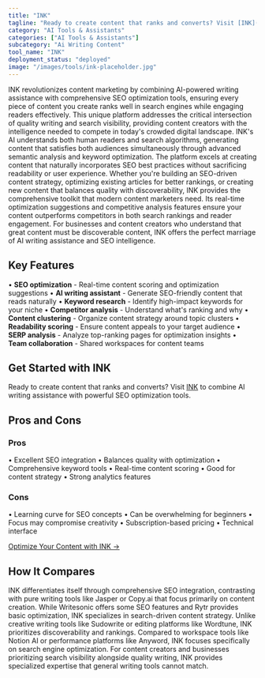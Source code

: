 ```yaml
---
title: "INK"
tagline: "Ready to create content that ranks and converts? Visit [INK](https://inkforall.com) to combine AI writing assistance with powerful SEO optimization to..."
category: "AI Tools & Assistants"
categories: ["AI Tools & Assistants"]
subcategory: "Ai Writing Content"
tool_name: "INK"
deployment_status: "deployed"
image: "/images/tools/ink-placeholder.jpg"
---
```

INK revolutionizes content marketing by combining AI-powered writing assistance with comprehensive SEO optimization tools, ensuring every piece of content you create ranks well in search engines while engaging readers effectively. This unique platform addresses the critical intersection of quality writing and search visibility, providing content creators with the intelligence needed to compete in today's crowded digital landscape. INK's AI understands both human readers and search algorithms, generating content that satisfies both audiences simultaneously through advanced semantic analysis and keyword optimization. The platform excels at creating content that naturally incorporates SEO best practices without sacrificing readability or user experience. Whether you're building an SEO-driven content strategy, optimizing existing articles for better rankings, or creating new content that balances quality with discoverability, INK provides the comprehensive toolkit that modern content marketers need. Its real-time optimization suggestions and competitive analysis features ensure your content outperforms competitors in both search rankings and reader engagement. For businesses and content creators who understand that great content must be discoverable content, INK offers the perfect marriage of AI writing assistance and SEO intelligence.

## Key Features

• **SEO optimization** - Real-time content scoring and optimization suggestions
• **AI writing assistant** - Generate SEO-friendly content that reads naturally
• **Keyword research** - Identify high-impact keywords for your niche
• **Competitor analysis** - Understand what's ranking and why
• **Content clustering** - Organize content strategy around topic clusters
• **Readability scoring** - Ensure content appeals to your target audience
• **SERP analysis** - Analyze top-ranking pages for optimization insights
• **Team collaboration** - Shared workspaces for content teams

## Get Started with INK

Ready to create content that ranks and converts? Visit [INK](https://inkforall.com) to combine AI writing assistance with powerful SEO optimization tools.

## Pros and Cons

### Pros
• Excellent SEO integration
• Balances quality with optimization
• Comprehensive keyword tools
• Real-time content scoring
• Good for content strategy
• Strong analytics features

### Cons
• Learning curve for SEO concepts
• Can be overwhelming for beginners
• Focus may compromise creativity
• Subscription-based pricing
• Technical interface

[Optimize Your Content with INK →](https://inkforall.com)

## How It Compares

INK differentiates itself through comprehensive SEO integration, contrasting with pure writing tools like Jasper or Copy.ai that focus primarily on content creation. While Writesonic offers some SEO features and Rytr provides basic optimization, INK specializes in search-driven content strategy. Unlike creative writing tools like Sudowrite or editing platforms like Wordtune, INK prioritizes discoverability and rankings. Compared to workspace tools like Notion AI or performance platforms like Anyword, INK focuses specifically on search engine optimization. For content creators and businesses prioritizing search visibility alongside quality writing, INK provides specialized expertise that general writing tools cannot match.